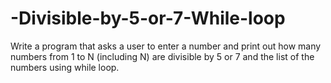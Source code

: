 # -Divisible-by-5-or-7-While-loop
Write a program that asks a user to enter a number and print out how many numbers from 1 to N (including N) are divisible by 5 or 7 and the list of the numbers using while loop.
